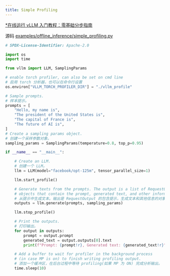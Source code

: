 ```yaml
---
title: Simple Profiling
---
```


[\*在线运行 vLLM 入门教程：零基础分步指南](https://openbayes.com/console/public/tutorials/rXxb5fZFr29?utm_source=vLLM-CNdoc&utm_medium=vLLM-CNdoc-V1&utm_campaign=vLLM-CNdoc-V1-25ap)

源码 [examples/offline_inference/simple_profiling.py](https://github.com/vllm-project/vllm/blob/main/examples/offline_inference/simple_profiling.py)

```python
# SPDX-License-Identifier: Apache-2.0

import os
import time

from vllm import LLM, SamplingParams

# enable torch profiler, can also be set on cmd line
# 启用 torch 分析器，也可以在命令行设置
os.environ["VLLM_TORCH_PROFILER_DIR"] = "./vllm_profile"

# Sample prompts.
# 样本提示。
prompts = [
    "Hello, my name is",
    "The president of the United States is",
    "The capital of France is",
    "The future of AI is",
]
# Create a sampling params object.
# 创建一个采样参数对象。
sampling_params = SamplingParams(temperature=0.8, top_p=0.95)

if __name__ == "__main__":

    # Create an LLM.
    # 创建一个 LLM。
    llm = LLM(model="facebook/opt-125m", tensor_parallel_size=1)

    llm.start_profile()

    # Generate texts from the prompts. The output is a list of RequestOutput
    # objects that contain the prompt, generated text, and other information.
    # 从提示中生成文本。输出是 RequestOutput 的包含提示，生成文本和其他信息的对象列表。
    outputs = llm.generate(prompts, sampling_params)

    llm.stop_profile()

    # Print the outputs.
    # 打印输出。
    for output in outputs:
        prompt = output.prompt
        generated_text = output.outputs[0].text
        print(f"Prompt: {prompt!r}, Generated text: {generated_text!r}")

    # Add a buffer to wait for profiler in the background process
    # (in case MP is on) to finish writing profiling output.
    # 添加一个缓冲区，在后台过程中等待 profiling(如果 MP 为 ON) 完成分析输出。
    time.sleep(10)

```

